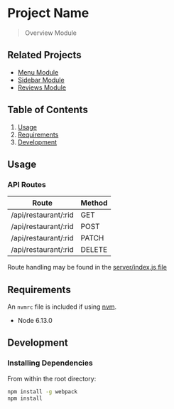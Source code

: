 # Project Name

> Overview Module 

## Related Projects

  - [Menu Module](https://github.com/fourcourses/menu_module)
  - [Sidebar Module](https://github.com/fourcourses/sidebar_module)
  - [Reviews Module](https://github.com/fourcourses/Reviews-module)

## Table of Contents

1. [Usage](#Usage)
1. [Requirements](#requirements)
1. [Development](#development)

## Usage

### API Routes

| Route | Method |
| --- | --- |
| /api/restaurant/:rid | GET |
| /api/restaurant/:rid | POST |
| /api/restaurant/:rid | PATCH |
| /api/restaurant/:rid | DELETE |

Route handling may be found in the [server/index.js file](../master/server/index.js)

## Requirements

An `nvmrc` file is included if using [nvm](https://github.com/creationix/nvm).

- Node 6.13.0

## Development

### Installing Dependencies

From within the root directory:

```sh
npm install -g webpack
npm install
```

